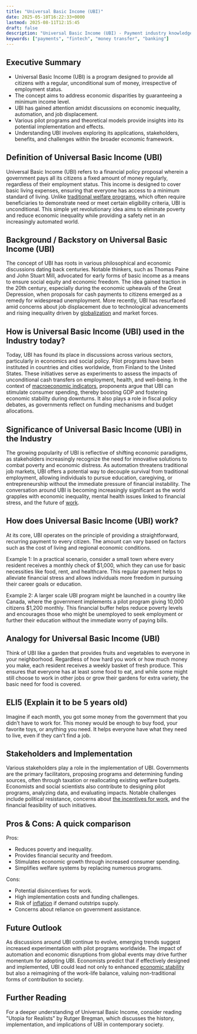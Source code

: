 ```yaml
---
title: "Universal Basic Income (UBI)"
date: 2025-05-10T16:22:33+0000
lastmod: 2025-08-11T12:15:45
draft: false
description: "Universal Basic Income (UBI) - Payment industry knowledge and insights"
keywords: ["payments", "fintech", "money transfer", "banking"]
---
```


## Executive Summary

  - Universal Basic Income (UBI) is a program designed to provide all citizens with a regular, unconditional sum of money, irrespective of employment status.
  - The concept aims to address economic disparities by guaranteeing a minimum income level.
  - UBI has gained attention amidst discussions on economic inequality, automation, and job displacement.
  - Various pilot programs and theoretical models provide insights into its potential implementation and effects.
  - Understanding UBI involves exploring its applications, stakeholders, benefits, and challenges within the broader economic framework.

## Definition of Universal Basic Income (UBI)

Universal Basic Income (UBI) refers to a financial policy proposal wherein a government pays all its citizens a fixed amount of money regularly, regardless of their employment status. This income is designed to cover basic living expenses, ensuring that everyone has access to a minimum standard of living. Unlike [traditional welfare programs](https://faisalkhanllc.xyz/resources/payments-wiki/c/cash/), which often require beneficiaries to demonstrate need or meet certain eligibility criteria, UBI is unconditional. This simple yet revolutionary idea aims to eliminate poverty and reduce economic inequality while providing a safety net in an increasingly automated world.

## Background / Backstory on Universal Basic Income (UBI)

The concept of UBI has roots in various philosophical and economic discussions dating back centuries. Notable thinkers, such as Thomas Paine and John Stuart Mill, advocated for early forms of basic income as a means to ensure social equity and economic freedom. The idea gained traction in the 20th century, especially during the economic upheavals of the Great Depression, when proposals for cash payments to citizens emerged as a remedy for widespread unemployment. More recently, UBI has resurfaced amid concerns about job displacement due to technological advancements and rising inequality driven by [globalization](https://faisalkhanllc.xyz/resources/payments-wiki/g/globalization/) and market forces.

## How is Universal Basic Income (UBI) used in the Industry today?

Today, UBI has found its place in discussions across various sectors, particularly in economics and social policy. Pilot programs have been instituted in countries and cities worldwide, from Finland to the United States. These initiatives serve as experiments to assess the impacts of unconditional cash transfers on employment, health, and well-being. In the context of [macroeconomic indicators](https://faisalkhanllc.xyz/resources/payments-wiki/f/financial-markets/), proponents argue that UBI can stimulate consumer spending, thereby boosting GDP and fostering economic stability during downturns. It also plays a role in fiscal policy debates, as governments reflect on funding mechanisms and budget allocations.

## Significance of Universal Basic Income (UBI) in the Industry

The growing popularity of UBI is reflective of shifting economic paradigms, as stakeholders increasingly recognize the need for innovative solutions to combat poverty and economic distress. As automation threatens traditional job markets, UBI offers a potential way to decouple survival from traditional employment, allowing individuals to pursue education, caregiving, or entrepreneurship without the immediate pressure of financial instability. The conversation around UBI is becoming increasingly significant as the world grapples with economic inequality, mental health issues linked to financial stress, and the future of [work](https://faisalkhanllc.xyz/resources/payments-wiki/f/freelancer-economy/).

## How does Universal Basic Income (UBI) work?

At its core, UBI operates on the principle of providing a straightforward, recurring payment to every citizen. The amount can vary based on factors such as the cost of living and regional economic conditions. 

Example 1: In a practical scenario, consider a small town where every resident receives a monthly check of $1,000, which they can use for basic necessities like food, rent, and healthcare. This regular payment helps to alleviate financial stress and allows individuals more freedom in pursuing their career goals or education.

Example 2: A larger scale UBI program might be launched in a country like Canada, where the government implements a pilot program giving 10,000 citizens $1,200 monthly. This financial buffer helps reduce poverty levels and encourages those who might be unemployed to seek employment or further their education without the immediate worry of paying bills.

## Analogy for Universal Basic Income (UBI)

Think of UBI like a garden that provides fruits and vegetables to everyone in your neighborhood. Regardless of how hard you work or how much money you make, each resident receives a weekly basket of fresh produce. This ensures that everyone has at least some food to eat, and while some might still choose to work in other jobs or grow their gardens for extra variety, the basic need for food is covered.

## ELI5 (Explain it to be 5 years old)

Imagine if each month, you got some money from the government that you didn’t have to work for. This money would be enough to buy food, your favorite toys, or anything you need. It helps everyone have what they need to live, even if they can't find a job.

## Stakeholders and Implementation

Various stakeholders play a role in the implementation of UBI. Governments are the primary facilitators, proposing programs and determining funding sources, often through taxation or reallocating existing welfare budgets. Economists and social scientists also contribute to designing pilot programs, analyzing data, and evaluating impacts. Notable challenges include political resistance, concerns about [the incentives for work](https://faisalkhanllc.xyz/resources/payments-wiki/s/supply-demand/), and the financial feasibility of such initiatives.

## Pros & Cons: A quick comparison

Pros:

- Reduces poverty and inequality.
- Provides financial security and freedom.
- Stimulates economic growth through increased consumer spending.
- Simplifies welfare systems by replacing numerous programs.

Cons:

- Potential disincentives for work.
- High implementation costs and funding challenges.
- Risk of [inflation](https://faisalkhanllc.xyz/resources/payments-wiki/i/inflation/) if demand outstrips supply.
- Concerns about reliance on government assistance.

## Future Outlook 

As discussions around UBI continue to evolve, emerging trends suggest increased experimentation with pilot programs worldwide. The impact of automation and economic disruptions from global events may drive further momentum for adopting UBI. Economists predict that if effectively designed and implemented, UBI could lead not only to enhanced [economic stability](https://faisalkhanllc.xyz/resources/payments-wiki/f/financial-stability/) but also a reimagining of the work-life balance, valuing non-traditional forms of contribution to society.

## Further Reading

For a deeper understanding of Universal Basic Income, consider reading "Utopia for Realists" by Rutger Bregman, which discusses the history, implementation, and implications of UBI in contemporary society.